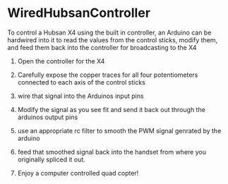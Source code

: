 WiredHubsanController
=====================

To control a Hubsan X4 using the built in controller, an Arduino can be hardwired into it to read the values
from the control sticks, modify them, and feed them back into the controller for broadcasting to the X4

1) Open the controller for the X4
2) Carefully expose the copper traces for all four potentiometers connected to each axis of the control sticks
3) wire that signal into the Arduinos input pins
4) Modify the signal as you see fit and send it back out through the arduinos output pins
5) use an appropriate rc filter to smooth the PWM signal genrated by the arduino
6) feed that smoothed signal back into the handset from where you originally spliced it out.

7) Enjoy a computer controlled quad copter!
